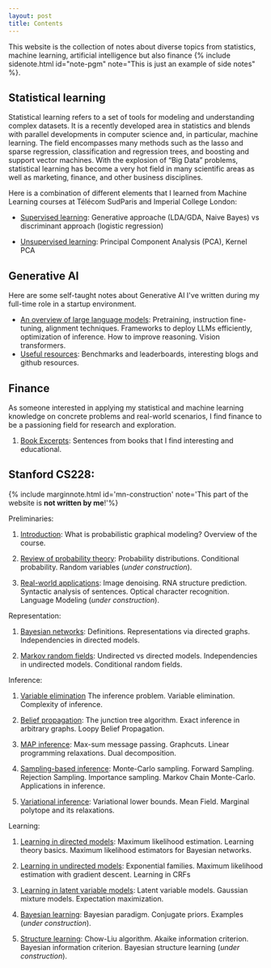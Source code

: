 ```yaml
---
layout: post
title: Contents
---
```

<span class="newthought">This website</span> is the collection of notes about diverse topics from statistics, machine learning, artificial intelligence but also finance {% include sidenote.html id="note-pgm" note="This is just an example of side notes" %}.

## Statistical learning

Statistical learning refers to a set of tools for modeling and understanding complex datasets. It is a recently developed area in statistics and blends with parallel developments in computer science and, in particular, machine learning. The field encompasses many methods such as the lasso and sparse regression, classification and regression trees, and boosting and support vector machines.
With the explosion of “Big Data” problems, statistical learning has become a very hot field in many scientific areas as well as marketing, finance, and other business disciplines.

Here is a combination of different elements that I learned from Machine Learning courses at Télécom SudParis and Imperial College London:

- [Supervised learning](machine_learning/supervised_learning/): Generative approache (LDA/GDA, Naive Bayes) vs discriminant approach (logistic regression)

- [Unsupervised learning](machine_learning/unsupervised_learning/): Principal Component Analysis (PCA), Kernel PCA

## Generative AI

Here are some self-taught notes about Generative AI I've written during my full-time role in a startup environment.

- [An overview of large language models](ai/llm/): Pretraining, instruction fine-tuning, alignment techniques. Frameworks to deploy LLMs efficiently, optimization of inference. How to improve reasoning. Vision transformers.
- [Useful resources](ai/resources/): Benchmarks and leaderboards, interesting blogs and github resources.

## Finance

As someone interested in applying my statistical and machine learning knowledge on concrete problems and real-world scenarios, I find finance to be a passioning field for research and exploration.

1. [Book Excerpts](finance/books/): Sentences from books that I find interesting and educational.


## Stanford CS228:

{% include marginnote.html id='mn-construction' note='This part of the website is **not written by me**!'%}

Preliminaries:

1. [Introduction](preliminaries/introduction/): What is probabilistic graphical modeling? Overview of the course.

2. [Review of probability theory](preliminaries/probabilityreview): Probability distributions. Conditional probability. Random variables (*under construction*).

3. [Real-world applications](preliminaries/applications): Image denoising. RNA structure prediction. Syntactic analysis of sentences. Optical character recognition. Language Modeling (*under construction*).

Representation:

1. [Bayesian networks](representation/directed/): Definitions. Representations via directed graphs. Independencies in directed models.

2. [Markov random fields](representation/undirected/): Undirected vs directed models. Independencies in undirected models. Conditional random fields.

Inference:

1. [Variable elimination](inference/ve/) The inference problem. Variable elimination. Complexity of inference.

2. [Belief propagation](inference/jt/): The junction tree algorithm. Exact inference in arbitrary graphs. Loopy Belief Propagation.

3. [MAP inference](inference/map/): Max-sum message passing. Graphcuts. Linear programming relaxations. Dual decomposition.

4. [Sampling-based inference](inference/sampling/): Monte-Carlo sampling. Forward Sampling. Rejection Sampling. Importance sampling. Markov Chain Monte-Carlo. Applications in inference.

5. [Variational inference](inference/variational/): Variational lower bounds. Mean Field. Marginal polytope and its relaxations.

Learning:

1. [Learning in directed models](learning/directed/): Maximum likelihood estimation. Learning theory basics. Maximum likelihood estimators for Bayesian networks.

2. [Learning in undirected models](learning/undirected/): Exponential families. Maximum likelihood estimation with gradient descent. Learning in CRFs

3. [Learning in latent variable models](learning/latent/): Latent variable models. Gaussian mixture models. Expectation maximization.

4. [Bayesian learning](learning/bayesian/): Bayesian paradigm. Conjugate priors. Examples (*under construction*).

5. [Structure learning](learning/structure/): Chow-Liu algorithm. Akaike information criterion. Bayesian information criterion. Bayesian structure learning (*under construction*).
